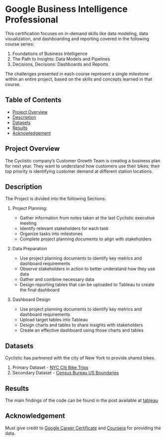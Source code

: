 # Google Business Intelligence Professional
This certification focuses on in-demand skills like data modeling, data visualization, and dashboarding and reporting covered in the following course series:
1. Foundations of Business Intelligence
2. The Path to Insights: Data Models and Pipelines
3. Decisions, Decisions: Dashboards and Reports

The challenges presented in each course represent a single milestone within an entire project, based on the skills and concepts learned in that course.

## Table of Contents
- [Project Overview](#project-overview)
- [Description](#description)
- [Datasets](#datasets)
- [Results](#results)
- [Acknowledgement](#acknowledgement)

## Project Overview
The Cyclistic company’s Customer Growth Team is creating a business plan for next year. They want to understand how customers use their bikes; their top priority is identifying customer demand at different station locations.

## Description
The Project is divided into the following Sections:
1. Project Planning:
   - Gather information from notes taken at the last Cyclistic executive meeting
   - Identify relevant stakeholders for each task
   - Organize tasks into milestones
   - Complete project planning documents to align with stakeholders

2. Data Preparation
   - Use project planning documents to identify key metrics and dashboard requirements
   - Observe stakeholders in action to better understand how they use data
   - Gather and combine necessary data
   - Design reporting tables that can be uploaded to Tableau to create the final dashboard

3. Dashboard Design
   - Use project planning documents to identify key metrics and dashboard requirements
   - Upload target tables into Tableau
   - Design charts and tables to share insights with stakeholders
   - Create an effective dashboard using those charts and tables

## Datasets
Cyclistic has partnered with the city of New York to provide shared bikes.
1. Primary Dataset - [NYC Citi Bike Trips](https://console.cloud.google.com/marketplace/details/city-of-new-york/nyc-citi-bike)
2. Secondary Dataset - [Census Bureau US Boundaries](https://console.cloud.google.com/marketplace/product/united-states-census-bureau/us-geographic-boundaries)

## Results
The main findings of the code can be found in the post available at [tableau](https://public.tableau.com/app/profile/nachiketdixit/viz/CyclisticTrend/SummerTrips)

## Acknowledgement
Must give credit to [Google Career Certificate](https://grow.google/intl/en_in/certificates/) and [Coursera](https://www.coursera.org/) for providing the data.
